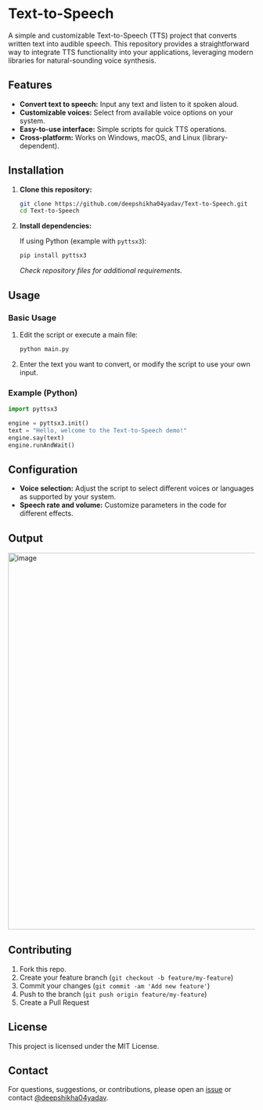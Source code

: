 # Text-to-Speech

A simple and customizable Text-to-Speech (TTS) project that converts written text into audible speech. This repository provides a straightforward way to integrate TTS functionality into your applications, leveraging modern libraries for natural-sounding voice synthesis.

## Features

- **Convert text to speech:** Input any text and listen to it spoken aloud.
- **Customizable voices:** Select from available voice options on your system.
- **Easy-to-use interface:** Simple scripts for quick TTS operations.
- **Cross-platform:** Works on Windows, macOS, and Linux (library-dependent).

## Installation

1. **Clone this repository:**
   ```bash
   git clone https://github.com/deepshikha04yadav/Text-to-Speech.git
   cd Text-to-Speech
   ```

2. **Install dependencies:**

   If using Python (example with `pyttsx3`):
   ```bash
   pip install pyttsx3
   ```

   *Check repository files for additional requirements.*

## Usage

### Basic Usage

1. Edit the script or execute a main file:

   ```bash
   python main.py
   ```

2. Enter the text you want to convert, or modify the script to use your own input.

### Example (Python)

```python
import pyttsx3

engine = pyttsx3.init()
text = "Hello, welcome to the Text-to-Speech demo!"
engine.say(text)
engine.runAndWait()
```

## Configuration

- **Voice selection:** Adjust the script to select different voices or languages as supported by your system.
- **Speech rate and volume:** Customize parameters in the code for different effects.

## Output
<img width="1254" height="768" alt="image" src="https://github.com/user-attachments/assets/491cde71-be3e-4da1-9780-bda04951bbcd" />


## Contributing

1. Fork this repo.
2. Create your feature branch (`git checkout -b feature/my-feature`)
3. Commit your changes (`git commit -am 'Add new feature'`)
4. Push to the branch (`git push origin feature/my-feature`)
5. Create a Pull Request

## License

This project is licensed under the MIT License.

## Contact

For questions, suggestions, or contributions, please open an [issue](https://github.com/deepshikha04yadav/Text-to-Speech/issues) or contact [@deepshikha04yadav](https://github.com/deepshikha04yadav).
